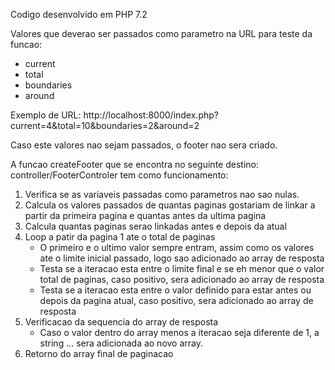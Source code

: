 Codigo desenvolvido em PHP 7.2

Valores que deverao ser passados como parametro na URL para teste da funcao:
* current
* total
* boundaries
* around

Exemplo de URL: http://localhost:8000/index.php?current=4&total=10&boundaries=2&around=2

Caso este valores nao sejam passados, o footer nao sera criado.

A funcao createFooter que se encontra no seguinte destino: controller/FooterControler tem como funcionamento:
1. Verifica se as variaveis passadas como parametros nao sao nulas.
2. Calcula os valores passados de quantas paginas gostariam de linkar a partir da primeira pagina e quantas antes da ultima pagina
3. Calcula quantas paginas serao linkadas antes e depois da atual
4. Loop a patir da pagina 1 ate o total de paginas
    * O primeiro e o ultimo valor sempre entram, assim como os valores ate o limite inicial passado, logo sao adicionado ao array de resposta
    * Testa se a iteracao esta entre o limite final e se eh menor que o valor total de paginas, caso positivo, sera adicionado ao array de resposta
    * Testa se a iteracao esta entre o valor definido para estar antes ou depois da pagina atual, caso positivo, sera adicionado ao array de resposta
5. Verificacao da sequencia do array de resposta
    * Caso o valor dentro do array menos a iteracao seja diferente de 1, a string ... sera adicionada ao novo array.
6. Retorno do array final de paginacao